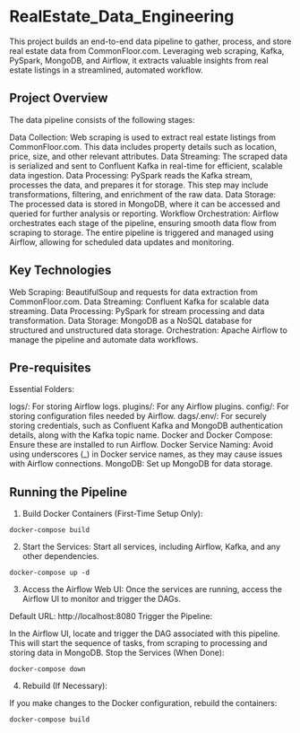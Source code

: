 # RealEstate_Data_Engineering

This project builds an end-to-end data pipeline to gather, process, and store real estate data from CommonFloor.com. Leveraging web scraping, Kafka, PySpark, MongoDB, and Airflow, it extracts valuable insights from real estate listings in a streamlined, automated workflow.

## Project Overview

The data pipeline consists of the following stages:

Data Collection: Web scraping is used to extract real estate listings from CommonFloor.com. This data includes property details such as location, price, size, and other relevant attributes.
Data Streaming: The scraped data is serialized and sent to Confluent Kafka in real-time for efficient, scalable data ingestion.
Data Processing: PySpark reads the Kafka stream, processes the data, and prepares it for storage. This step may include transformations, filtering, and enrichment of the raw data.
Data Storage: The processed data is stored in MongoDB, where it can be accessed and queried for further analysis or reporting.
Workflow Orchestration: Airflow orchestrates each stage of the pipeline, ensuring smooth data flow from scraping to storage. The entire pipeline is triggered and managed using Airflow, allowing for scheduled data updates and monitoring.

## Key Technologies

Web Scraping: BeautifulSoup and requests for data extraction from CommonFloor.com.
Data Streaming: Confluent Kafka for scalable data streaming.
Data Processing: PySpark for stream processing and data transformation.
Data Storage: MongoDB as a NoSQL database for structured and unstructured data storage.
Orchestration: Apache Airflow to manage the pipeline and automate data workflows.

## Pre-requisites

Essential Folders:

logs/: For storing Airflow logs.
plugins/: For any Airflow plugins.
config/: For storing configuration files needed by Airflow.
dags/.env/: For securely storing credentials, such as Confluent Kafka and MongoDB authentication details, along with the Kafka topic name.
Docker and Docker Compose: Ensure these are installed to run Airflow.
Docker Service Naming: Avoid using underscores (_) in Docker service names, as they may cause issues with Airflow connections.
MongoDB: Set up MongoDB for data storage.

## Running the Pipeline

1. Build Docker Containers (First-Time Setup Only):

```
docker-compose build
```

2. Start the Services:
Start all services, including Airflow, Kafka, and any other dependencies.

```
docker-compose up -d
```

3. Access the Airflow Web UI:
Once the services are running, access the Airflow UI to monitor and trigger the DAGs.

Default URL: http://localhost:8080
Trigger the Pipeline:

In the Airflow UI, locate and trigger the DAG associated with this pipeline.
This will start the sequence of tasks, from scraping to processing and storing data in MongoDB.
Stop the Services (When Done):

```
docker-compose down
```

4. Rebuild (If Necessary):

If you make changes to the Docker configuration, rebuild the containers:

```
docker-compose build
```